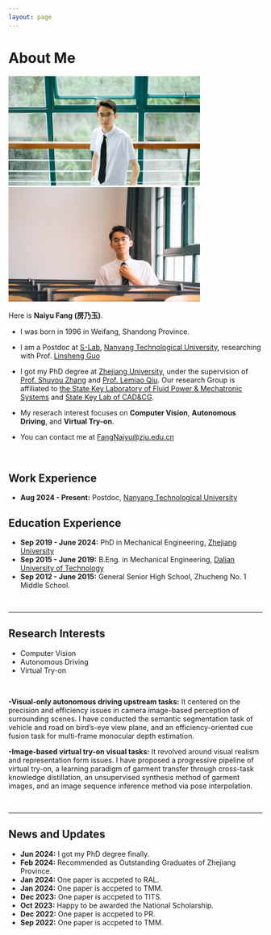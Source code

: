 ```yaml
---
layout: page
---
```


# About Me

<img src="blogs/web.assets/naiyufang_zju2.jpg" class="floatpic" width="380" height="">

<br>

  Here is **Naiyu Fang (房乃玉)**. 
- I was born in 1996 in Weifang, Shandong Province.
- I am a Postdoc at [S-Lab](https://www.ntu.edu.sg/s-lab), [Nanyang Technological University](https://www.ntu.edu.sg/), researching with Prof. [Linsheng Guo](https://guosheng.github.io/)
- I got my PhD degree at [Zhejiang University](https://www.zju.edu.cn/english/), under the supervision of [Prof. Shuyou Zhang](https://person.zju.edu.cn/en/0092066) and [Prof. Lemiao Qiu](https://person.zju.edu.cn/en/english_my_freetown). Our research Group is affiliated to [the State Key Laboratory of Fluid Power & Mechatronic Systems](http://sklofp.zju.edu.cn/sklen/) and [State Key Lab of CAD&CG](http://www.cad.zju.edu.cn/english.html). 
- My reserach interest focuses on __Computer Vision__, __Autonomous Driving__, and __Virtual Try-on__.  

- You can contact me at FangNaiyu@zju.edu.cn

<br>

## Work Experience
- **Aug 2024 - Present:** Postdoc, [Nanyang Technological University](https://www.ntu.edu.sg/)

## Education Experience

- **Sep 2019 - June 2024:** PhD in Mechanical Engineering, [Zhejiang University](https://www.zju.edu.cn/english/)
- **Sep 2015 - June 2019:** B.Eng. in Mechanical Engineering, [Dalian University of Technology](https://en.dlut.edu.cn/)
- **Sep 2012 - June 2015:** General Senior High School, Zhucheng No. 1 Middle School.

<br>

---

## Research Interests

- Computer Vision
- Autonomous Driving
- Virtual Try-on

<br>

**-Visual-only autonomous driving upstream tasks:** It centered on the precision and efficiency issues in camera image-based perception of surrounding scenes. I have conducted the semantic segmentation task of vehicle and road on bird’s-eye view plane, and an efficiency-oriented cue fusion task for multi-frame monocular depth estimation.

**-Image-based virtual try-on visual tasks:** It revolved around visual realism and representation form issues. I have proposed a progressive pipeline of virtual try-on, a learning paradigm of garment transfer through cross-task knowledge
distillation, an unsupervised synthesis method of garment images, and an image sequence inference method via pose interpolation.

<br>

---

## News and Updates
- **Jun 2024:** I got my PhD degree finally.
- **Feb 2024:** Recommended as Outstanding Graduates of Zhejiang Province.
- **Jan 2024:** One paper is accpeted to RAL.
- **Jan 2024:** One paper is accpeted to TMM.
- **Dec 2023:** One paper is accpeted to TITS.
- **Oct 2023:** Happy to be awarded the National Scholarship.
- **Dec 2022:** One paper is accpeted to PR.
- **Sep 2022:** One paper is accpeted to TMM.


<br>
